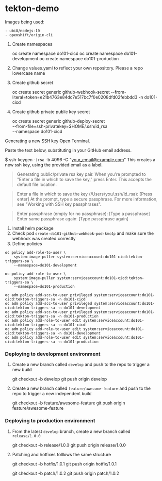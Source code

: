 # tekton-demo

<!-- The goal of this tool -->
<!-- 1. Install tkn cli -->


Images being used:
    
    - ubi8/nodejs-10
    - openshift/origin-cli

1. Create namespaces

    oc create namespace do101-cicd
    oc create namespace do101-development
    oc create namespace do101-production

2. Change values.yaml to reflect your own repository. Please a repo lowercase name

1. Create github secret

    oc create secret generic github-webhook-secret --from-literal=token=e21b4763e84dc7e517bc7f0e0208dfd02febbdd3 -n do101-cicd

1. Create github private public key secret

    oc create secret generic github-deploy-secret \
        --from-file=ssh-privatekey=$HOME/.ssh/id_rsa \
        --namespace do101-cicd
        
Generating a new SSH key
Open Terminal.

Paste the text below, substituting in your GitHub email address.

$ ssh-keygen -t rsa -b 4096 -C "your_email@example.com"
This creates a new ssh key, using the provided email as a label.

> Generating public/private rsa key pair.
When you're prompted to "Enter a file in which to save the key," press Enter. This accepts the default file location.

> Enter a file in which to save the key (/Users/you/.ssh/id_rsa): [Press enter]
At the prompt, type a secure passphrase. For more information, see "Working with SSH key passphrases".

> Enter passphrase (empty for no passphrase): [Type a passphrase]
> Enter same passphrase again: [Type passphrase again]

1. Install helm package
2. Check pod `create-do101-github-webhook-pod-kmc4p` and make sure the webhook was created correctly
2. Define policies

```
oc policy add-role-to-user \
    system:image-puller system:serviceaccount:do101-cicd:tekton-triggers-sa \
    --namespace=do101-development
```

```
oc policy add-role-to-user \
    system:image-puller system:serviceaccount:do101-cicd:tekton-triggers-sa \
    --namespace=do101-production
```

    oc adm policy add-scc-to-user privileged system:serviceaccount:do101-cicd:tekton-triggers-sa -n do101-cicd
    oc adm policy add-scc-to-user privileged system:serviceaccount:do101-cicd:tekton-triggers-sa -n do101-development
    oc adm policy add-scc-to-user privileged system:serviceaccount:do101-cicd:tekton-triggers-sa -n do101-production
    oc adm policy add-role-to-user edit system:serviceaccount:do101-cicd:tekton-triggers-sa -n do101-cicd
    oc adm policy add-role-to-user edit system:serviceaccount:do101-cicd:tekton-triggers-sa -n do101-development
    oc adm policy add-role-to-user edit system:serviceaccount:do101-cicd:tekton-triggers-sa -n do101-production

### Deploying to development environment

1. Create a new branch called `develop` and push to the repo to trigger a new build

    git checkout -b develop
    git push origin develop

2. Create a new branch called `feature/awesome-feature` and push to the repo to trigger a new independent build

    git checkout -b feature/awesome-feature
    git push origin feature/awesome-feature

### Deploying to production environment

1. From the latest `develop` branch, create a new branch called `release/1.0.0`

    git checkout -b release/1.0.0
    git push origin release/1.0.0

2. Patching and hotfixes folllows the same structure

    git checkout -b hotfix/1.0.1
    git push origin hotfix/1.0.1

    git checkout -b patch/1.0.2
    git push origin patch/1.0.2